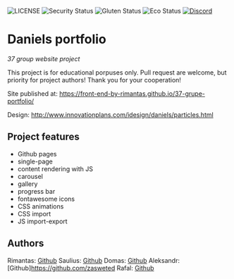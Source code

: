 ![LICENSE](https://img.shields.io/badge/license-MIT-blue.svg?style=flat-square)
![Security Status](https://img.shields.io/security-headers?label=Security&url=https%3A%2F%2Fgithub.com&style=flat-square)
![Gluten Status](https://img.shields.io/badge/Gluten-Free-green.svg)
![Eco Status](https://img.shields.io/badge/ECO-Friendly-green.svg)
[![Discord](https://discord.com/api/guilds/571393319201144843/widget.png)](https://discord.gg/dRwW4rw)

# Daniels portfolio

_37 group website project_

This project is for educational porpuses only. Pull request are welcome, but priority for project authors! Thank you for your cooperation!

Site published at: https://front-end-by-rimantas.github.io/37-grupe-portfolio/

Design: http://www.innovationplans.com/idesign/daniels/particles.html

## Project features

-   Github pages
-   single-page
-   content rendering with JS
-   carousel
-   gallery
-   progress bar
-   fontawesome icons
-   CSS animations
-   CSS import
-   JS import-export

## Authors

Rimantas: [Github](https://github.com/belauzas)
Saulius: [Github](https://github.com/saulius334)
Domas: [Github](https://github.com/Domasbab)
Aleksandr: [Github]https://github.com/zasweted
Rafal: [Github](https://github.com/Kalis1990)
